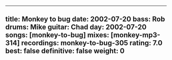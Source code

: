 
---
title: Monkey to bug
date: 2002-07-20
bass:	Rob
drums:	Mike
guitar:	Chad
day: 2002-07-20
songs: [monkey-to-bug]
mixes: [monkey-mp3-314]
recordings: monkey-to-bug-305
rating: 7.0
best: false
definitive: false
weight: 0
---
